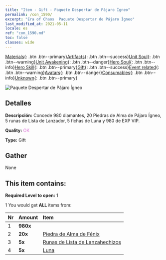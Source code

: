 ```yaml
---
title: "Item - Gift - Paquete Despertar de Pájaro Ígneo"
permalink: /con_1590/
excerpt: "Era of Chaos  Paquete Despertar de Pájaro Ígneo"
last_modified_at: 2021-05-11
locale: es
ref: "con_1590.md"
toc: false
classes: wide
---
```

 [Materials](/ItemsES/){: .btn .btn--primary}[Artifacts](/ItemsES/Artifacts/){: .btn .btn--success}[Unit Soul](/ItemsES/UnitSoul/){: .btn .btn--warning}[Unit Awakening](/ItemsES/UnitAwakening/){: .btn .btn--danger}[Hero Soul](/ItemsES/HeroSoul/){: .btn .btn--info}[Hero Skill](/ItemsES/HeroSkill/){: .btn .btn--primary}[Gift](/ItemsES/Gift/){: .btn .btn--success}[Event related](/ItemsES/Events/){: .btn .btn--warning}[Avatars](/ItemsES/Avatars/){: .btn .btn--danger}[Consumables](/ItemsES/Consumables/){: .btn .btn--info}[Unknown](/ItemsES/Unknown/){: .btn .btn--primary}

 ![Paquete Despertar de Pájaro Ígneo](/images/t/i_907202.png)

## Detalles
 **Descripción:** Concede 980 diamantes, 20 Piedras de Alma de Pájaro Ígneo, 5 runas de Lista de Lanzador, 5 fichas de Luna y 980 de EXP VIP.

 **Quality:** <span style="color: #DA70D6">OK</span>

 **Type:** Gift

## Gather

  None

## This item contains:

 **Required Level to open:** 1

 1 You would get **ALL** items  from:

  | Nr | Amount |     Item    |
  |:---|:-------|:------------|
  | 1 |  **980x** | <i class="fas fa-gem"/> |  | 
  | 2 |  **20x** | [Piedra de Alma de Fénix](/ItemsES/unt_348/) |  | 
  | 3 |  **5x** | [Runas de Lista de Lanzahechizos](/ItemsES/con_746/) |  | 
  | 4 |  **5x** | [Luna](/ItemsES/her_378/) |  | 

